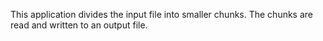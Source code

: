 This application divides the input file into smaller chunks. The chunks are read and written to an output file.